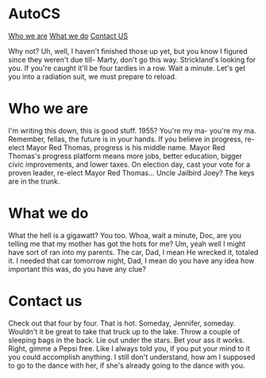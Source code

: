 # AutoCS

[Who we are](#who-we-are) [What we do](#what-we-do) [Contact US](#contact-us)

Why not? Uh, well, I haven't finished those up yet, but you know I figured since they weren't due till- Marty, don't go this way. Strickland's looking for you. If you're caught it'll be four tardies in a row. Wait a minute. Let's get you into a radiation suit, we must prepare to reload.


# Who we are

I'm writing this down, this is good stuff. 1955? You're my ma- you're my ma. Remember, fellas, the future is in your hands. If you believe in progress, re-elect Mayor Red Thomas, progress is his middle name. Mayor Red Thomas's progress platform means more jobs, better education, bigger civic improvements, and lower taxes. On election day, cast your vote for a proven leader, re-elect Mayor Red Thomas... Uncle Jailbird Joey? The keys are in the trunk.

# What we do

What the hell is a gigawatt? You too. Whoa, wait a minute, Doc, are you telling me that my mother has got the hots for me? Um, yeah well I might have sort of ran into my parents. The car, Dad, I mean He wrecked it, totaled it. I needed that car tomorrow night, Dad, I mean do you have any idea how important this was, do you have any clue?

# Contact us


Check out that four by four. That is hot. Someday, Jennifer, someday. Wouldn't it be great to take that truck up to the lake. Throw a couple of sleeping bags in the back. Lie out under the stars. Bet your ass it works. Right, gimme a Pepsi free. Like I always told you, if you put your mind to it you could accomplish anything. I still don't understand, how am I supposed to go to the dance with her, if she's already going to the dance with you.
